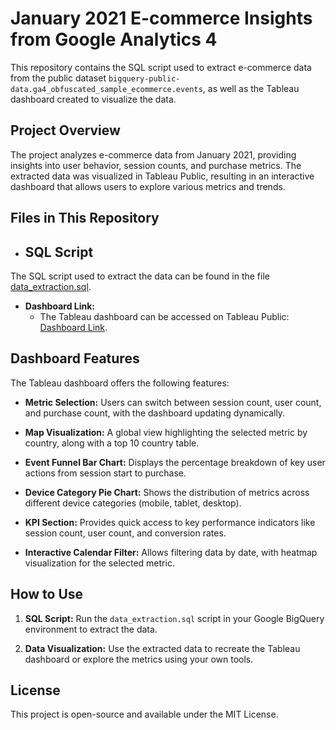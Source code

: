 # January 2021 E-commerce Insights from Google Analytics 4

This repository contains the SQL script used to extract e-commerce data from the public dataset `bigquery-public-data.ga4_obfuscated_sample_ecommerce.events`, as well as the Tableau dashboard created to visualize the data.

## Project Overview

The project analyzes e-commerce data from January 2021, providing insights into user behavior, session counts, and purchase metrics. The extracted data was visualized in Tableau Public, resulting in an interactive dashboard that allows users to explore various metrics and trends.

## Files in This Repository

- ## SQL Script
The SQL script used to extract the data can be found in the file [data_extraction.sql](data_extraction.sql).
  
- **Dashboard Link:**
  - The Tableau dashboard can be accessed on Tableau Public: [Dashboard Link](https://public.tableau.com/app/profile/lesia.kremsenko/viz/GA_4_Januar_2021/Dashboard1).


## Dashboard Features

The Tableau dashboard offers the following features:

- **Metric Selection:** Users can switch between session count, user count, and purchase count, with the dashboard updating dynamically.
  
- **Map Visualization:** A global view highlighting the selected metric by country, along with a top 10 country table.
  
- **Event Funnel Bar Chart:** Displays the percentage breakdown of key user actions from session start to purchase.

- **Device Category Pie Chart:** Shows the distribution of metrics across different device categories (mobile, tablet, desktop).

- **KPI Section:** Provides quick access to key performance indicators like session count, user count, and conversion rates.

- **Interactive Calendar Filter:** Allows filtering data by date, with heatmap visualization for the selected metric.

## How to Use

1. **SQL Script:** Run the `data_extraction.sql` script in your Google BigQuery environment to extract the data.

2. **Data Visualization:** Use the extracted data to recreate the Tableau dashboard or explore the metrics using your own tools.

## License

This project is open-source and available under the MIT License.
